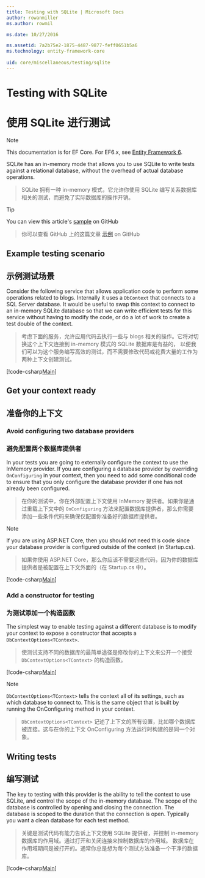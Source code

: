 ```yaml
---
title: Testing with SQLite | Microsoft Docs
author: rowanmiller
ms.author: rowmil

ms.date: 10/27/2016

ms.assetid: 7a2b75e2-1875-4487-9877-feff0651b5a6
ms.technology: entity-framework-core
 
uid: core/miscellaneous/testing/sqlite
---
```


# Testing with SQLite
# 使用 SQLite 进行测试

> [!NOTE]
> This documentation is for EF Core. For EF6.x, see [Entity Framework 6](../../../ef6/index.md).

SQLite has an in-memory mode that allows you to use SQLite to write tests against a relational database, without the overhead of actual database operations.
>SQLite 拥有一种 in-memory 模式，它允许你使用 SQLite 编写关系数据库相关的测试，而避免了实际数据库的操作开销。

> [!TIP]
> You can view this article's [sample](https://github.com/aspnet/EntityFramework.Docs/tree/master/samples/core/Miscellaneous/Testing) on GitHub
>> 你可以查看 GitHub 上的这篇文章 [示例](https://github.com/aspnet/EntityFramework.Docs/tree/master/samples/core/Miscellaneous/Testing) on GitHub

## Example testing scenario
## 示例测试场景

Consider the following service that allows application code to perform some operations related to blogs. Internally it uses a `DbContext` that connects to a SQL Server database. It would be useful to swap this context to connect to an in-memory SQLite database so that we can write efficient tests for this service without having to modify the code, or do a lot of work to create a test double of the context.
>考虑下面的服务，允许应用代码去执行一些与 blogs 相关的操作。它将对切换这个上下文连接到 in-memory 模式的 SQLite 数据库是有益的，
以便我们可以为这个服务编写高效的测试，而不需要修改代码或花费大量的工作为两种上下文创建测试。

[!code-csharp[Main](../../../../samples/core/Miscellaneous/Testing/BusinessLogic/BlogService.cs)]

## Get your context ready
## 准备你的上下文

### Avoid configuring two database providers
### 避免配置两个数据库提供者

In your tests you are going to externally configure the context to use the InMemory provider. If you are configuring a database provider by overriding `OnConfiguring` in your context, then you need to add some conditional code to ensure that you only configure the database provider if one has not already been configured.
>在你的测试中，你在外部配置上下文使用 InMemory 提供者。如果你是通过重载上下文中的 `OnConfiguring` 方法来配置数据库提供者，那么你需要添加一些条件代码来确保仅配置你准备好的数据库提供者。

> [!NOTE]
> If you are using ASP.NET Core, then you should not need this code since your database provider is configured outside of the context (in Startup.cs).
>> 如果你使用 ASP.NET Core，那么你应该不需要这些代码，因为你的数据库提供者是被配置在上下文外面的（在 Startup.cs 中）。

[!code-csharp[Main](../../../../samples/core/Miscellaneous/Testing/BusinessLogic/BloggingContext.cs#OnConfiguring)]

### Add a constructor for testing
### 为测试添加一个构造函数

The simplest way to enable testing against a different database is to modify your context to expose a constructor that accepts a `DbContextOptions<TContext>`.
>使测试支持不同的数据库的最简单途径是修改你的上下文来公开一个接受 `DbContextOptions<TContext>` 的构造函数。

[!code-csharp[Main](../../../../samples/core/Miscellaneous/Testing/BusinessLogic/BloggingContext.cs#Constructors)]

> [!NOTE]
> `DbContextOptions<TContext>` tells the context all of its settings, such as which database to connect to. This is the same object that is built by running the OnConfiguring method in your context.
>> `DbContextOptions<TContext>` 记述了上下文的所有设置，比如哪个数据库被连接。这与在你的上下文 OnConfiguring 方法运行时构建的是同一个对象。

## Writing tests
## 编写测试

The key to testing with this provider is the ability to tell the context to use SQLite, and control the scope of the in-memory database. The scope of the database is controlled by opening and closing the connection. The database is scoped to the duration that the connection is open. Typically you want a clean database for each test method.
>关键是测试代码有能力告诉上下文使用 SQLite 提供者，并控制 in-memory 数据库的作用域。通过打开和关闭连接来控制数据库的作用域。
数据库在作用域期间是被打开的。通常你总是想为每个测试方法准备一个干净的数据库。

[!code-csharp[Main](../../../../samples/core/Miscellaneous/Testing/TestProject/SQLite/BlogServiceTests.cs)]
